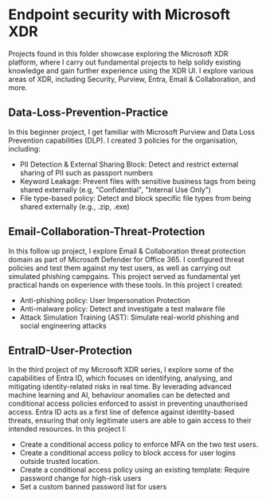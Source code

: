 # Endpoint security with Microsoft XDR

Projects found in this folder showcase exploring the Microsoft XDR platform, where I carry out fundamental projects to help solidy existing knowledge and gain further experience using the XDR UI. I explore various areas of XDR, including Security, Purview, Entra, Email & Collaboration, and more.

## Data-Loss-Prevention-Practice
In this beginner project, I get familiar with Microsoft Purview and Data Loss Prevention capabilities (DLP). I created 3 policies for the organisation, including:
- PII Detection & External Sharing Block: Detect and restrict external sharing of PII such as passport numbers
- Keyword Leakage: Prevent files with sensitive business tags from being shared externally (e.g, "Confidential", "Internal Use Only")
- File type-based policy: Detect and block specific file types from being shared externally (e.g., .zip, .exe)

## Email-Collaboration-Threat-Protection
In this follow up project, I explore Email & Collaboration threat protection domain as part of Microsoft Defender for Office 365. I configured threat policies and test them against my test users, as well as carrying out simulated phishing campgains. This project served as fundamental yet practical hands on experience with these tools. In this project I created:
- Anti-phishing policy: User Impersonation Protection
- Anti-malware policy: Detect and investigate a test malware file
- Attack Simulation Training (AST): Simulate real-world phishing and social engineering attacks

## EntraID-User-Protection
In the third project of my Microsoft XDR series, I explore some of the capabilities of Entra ID, which focuses on identifying, analysing, and mitigating identity-related risks in real time. By leverading advanced machine learning and AI, behaviour anomalies can be detected and conditional access policies enforced to assist in preventing unauthorised access. Entra ID acts as a first line of defence against identity-based threats, ensuring that only legitimate users are able to gain access to their intended resources. In this project I:

- Create a conditional access policy to enforce MFA on the two test users.
- Create a conditional access policy to block access for user logins outside trusted location.
- Create a conditional access policy using an existing template: Require password change for high-risk users
- Set a custom banned password list for users

